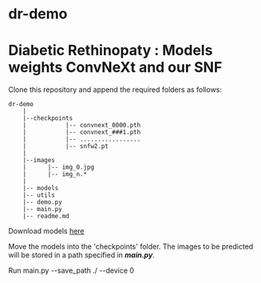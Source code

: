 # dr-demo

# Diabetic Rethinopaty : Models weights ConvNeXt and our SNF

Clone this repository and append the required folders as follows:
````
dr-demo
    |
    |--checkpoints
    |           |-- convnext_0000.pth
    |           |-- convnext_###1.pth
    |           |-- .................
    |           |-- snfw2.pt
    |
    |--images
    |      |-- img_0.jpg
    |      |-- img_n.*
    |
    |-- models
    |-- utils
    |-- demo.py
    |-- main.py
    |-- readme.md
````

Download models [here](https://drive.google.com/drive/folders/18FrgUq9dw8Ww0Z0brVnBBz3TduTZGb_n?usp=sharing)

Move the models into the 'checkpoints' folder.
The images to be predicted will be stored in a path specified in ***main.py***.

Run main.py --save_path ./ --device 0
